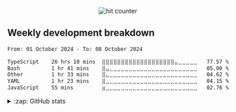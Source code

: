 <div align="center">
  <img src="https://profile-counter.glitch.me/nadhirxe/count.svg" alt="hit counter" align="center">
</div>

## Weekly development breakdown

<!--START_SECTION:waka-->

```txt
From: 01 October 2024 - To: 08 October 2024

TypeScript    26 hrs 10 mins  ⣿⣿⣿⣿⣿⣿⣿⣿⣿⣿⣿⣿⣿⣿⣿⣿⣿⣿⣿⣤⣀⣀⣀⣀⣀   77.57 %
Bash          1 hr 41 mins    ⣿⣤⣀⣀⣀⣀⣀⣀⣀⣀⣀⣀⣀⣀⣀⣀⣀⣀⣀⣀⣀⣀⣀⣀⣀   05.00 %
Other         1 hr 33 mins    ⣿⣄⣀⣀⣀⣀⣀⣀⣀⣀⣀⣀⣀⣀⣀⣀⣀⣀⣀⣀⣀⣀⣀⣀⣀   04.62 %
YAML          1 hr 23 mins    ⣿⣀⣀⣀⣀⣀⣀⣀⣀⣀⣀⣀⣀⣀⣀⣀⣀⣀⣀⣀⣀⣀⣀⣀⣀   04.15 %
JavaScript    55 mins         ⣶⣀⣀⣀⣀⣀⣀⣀⣀⣀⣀⣀⣀⣀⣀⣀⣀⣀⣀⣀⣀⣀⣀⣀⣀   02.76 %
```

<!--END_SECTION:waka-->

<details>
  <summary>:zap: GitHub stats</summary>
  <p align="center">
    <img align="center" width="45%" src="https://github-readme-stats.vercel.app/api?username=nadhirxz&theme=dark&show_icons=true&include_all_commits=true&count_private=true" />
    <img align="center" width="45%" src="https://github-readme-streak-stats.herokuapp.com/?user=nadhirxz&theme=dark&date_format=d%2fm%2FY" />
  </p>
</details>


